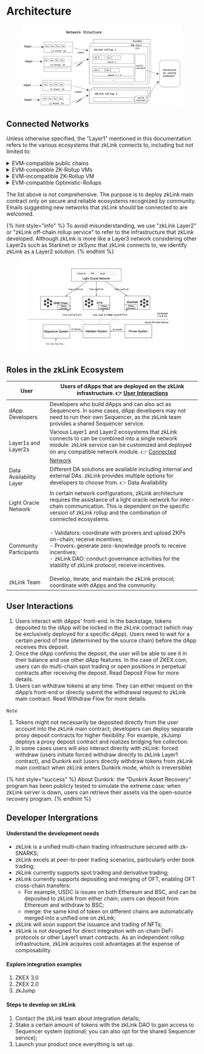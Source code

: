 # Architecture

<figure><img src="../.gitbook/assets/image (2).png" alt=""><figcaption></figcaption></figure>

## Connected Networks

Unless otherwise specified, the “Layer1” mentioned in this documentation refers to the various ecosystems that zkLink connects to, including but not limited to:

<details>

<summary>EVM-compatible public chains</summary>

`Ethereum Mainnet`, `BNB Chain`, `Polygon`, `Avalanche`, etc,.

</details>

<details>

<summary>EVM-compatible ZK-Rollup VMs</summary>

zkSync, Scroll, Linea, Polygon ZKVM, Taiko, etc,.

</details>

<details>

<summary>EVM-incompatible ZK-Rollup VM</summary>

Starknet etc,.

</details>

<details>

<summary>EVM-compatible Optimistic-Rollups</summary>

Arbitrum, Optimism, etc,.

</details>

The list above is not comprehensive. The purpose is to deploy zkLink main contract only on secure and reliable ecosystems recognized by community. Emails suggesting new networks that zkLink should be connected to are welcomed.

{% hint style="info" %}
To avoid misunderstanding, we use "zkLink Layer2" or "zkLink off-chain rollup service" to refer to the infrastructure that zkLink developed. Although zkLink is more like a Layer3 network considering other Layer2s such as Starknet or zkSync that zkLink connects to, we identify zkLink as a Layer2 solution.
{% endhint %}

<figure><img src="../.gitbook/assets/image.png" alt=""><figcaption></figcaption></figure>

## Roles in the zkLink Ecosystem

| User                    | Users of dApps that are deployed on the zkLink infrastructure. 👉 [User Interactions](Architecture.md#user-interactions)                                                                                                                                                |
| ----------------------- | ----------------------------------------------------------------------------------------------------------------------------------------------------------------------------------------------------------------------------------------------------------------------- |
| dApp Developers         | Developers who build dApps and can also act as Sequencers. In some cases, dApp developers may not need to run their own Sequencer, as the zkLink team provides a shared Sequencer service.                                                                              |
| Layer1s and Layer2s     | Various Layer1 and Layer2 ecosystems that zkLink connects to can be combined into a single network module. zkLink service can be customized and deployed on any compatible network module. 👉 [Connected Network](../networks/testnet\_networks.md)                     |
| Data Availability Layer | Different DA solutions are available including internal and external DAs. zkLink provides multiple options for developers to choose from. 👉 Data Availability                                                                                                          |
| Light Oracle Network    | In certain network configurations, zkLink architecture requires the assistance of a light oracle network for inter-chain communication. This is dependent on the specific version of zkLink rollup and the combination of connected ecosystems.                         |
| Community Participants  | <p>- Validators: coordinate with provers and upload ZKPs on-chain; receive incentives;<br>- Provers: generate zero-knowledge proofs to receive incentives;<br>- zkLink DAO: conduct governance activities for the stability of zkLink protocol; receive incentives.</p> |
| zkLink Team             | Develop, iterate, and maintain the zkLink protocol; coordinate with dApps and the community.                                                                                                                                                                            |

## User Interactions

1. Users interact with dApps' front-end. In the backstage, tokens deposited to the dApp will be locked in the zkLink contract (which may be exclusively deployed for a specific dApp). Users need to wait for a certain period of time (determined by the source chain) before the dApp receives this deposit.
2. Once the dApp confirms the deposit, the user will be able to see it in their balance and use other dApp features. In the case of ZKEX.com, users can do multi-chain spot trading or open positions in perpetual contracts after receiving the deposit. Read Deposit Flow for more details.
3. Users can withdraw tokens at any time. They can either request on the dApp’s front-end or directly submit the withdrawal request to zkLink main contract. Read Withdraw Flow for more details.

`Note`

1. Tokens might not necessarily be deposited directly from the user account into the zkLink main contract; developers can deploy separate proxy deposit contracts for higher flexibility. For example, zkJump deploys a proxy deposit contract and realizes bridging fee collection.
2. In some cases users will also interact directly with zkLink: forced withdraw (users initiate forced withdraw directly to zkLink Layer1 contract), and Dunkirk exit (users directly withdraw tokens from zkLink main contract when zkLink enters Dunkirk mode, which is irreversible)

{% hint style="success" %}
About Dunkirk: the “Dunkirk Asset Recovery” program has been publicly tested to simulate the extreme case: when zkLink server is down, users can retrieve their assets via the open-source recovery program.
{% endhint %}

## Developer Intergrations

#### Understand the development needs

* zkLink is a unified multi-chain trading infrastructure secured with zk-SNARKS;
* zkLink excels at peer-to-peer trading scenarios, particularly order book trading;
* zkLink currently supports spot trading and derivative trading;
* zkLink currently supports depositing and merging of OFT, enabling OFT cross-chain transfers:
  * For example, USDC is issues on both Ethereum and BSC, and can be deposited to zkLink from either chain; users can deposit from Ethereum and withdraw to BSC;
  * merge: the same kind of token on different chains are automatically merged into a unified one on zkLink;
* zkLink will soon support the issuance and trading of NFTs;
* zkLink is not designed for direct integration with on-chain DeFi protocols or other Layer1 smart contracts. As an independent rollup infrastructure, zkLink acquires cost advantages at the expense of composability.

#### Explore integration examples

1. ZKEX 3.0
2. ZKEX 2.0
3. zkJump

#### Steps to develop on zkLink

1. Contact the zkLink team about integration details;
2. Stake a certain amount of tokens with the zkLink DAO to gain access to Sequencer system (optional; you can also opt for the shared Sequencer service);
3. Launch your product once everything is set up.
